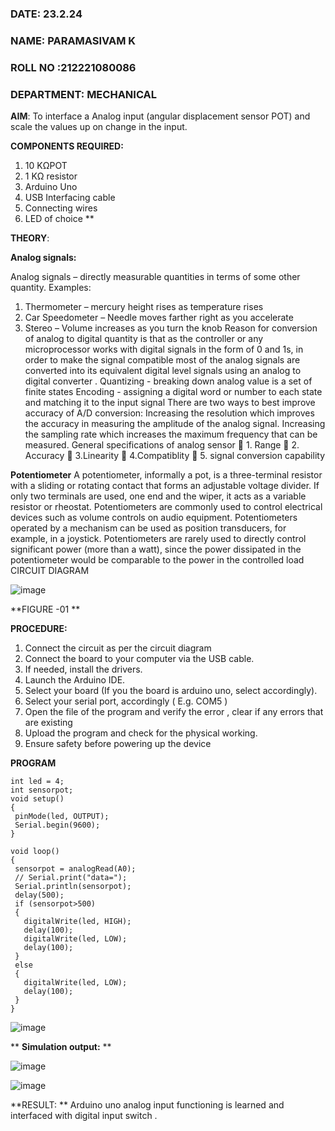  ###  DATE: 23.2.24

###  NAME: PARAMASIVAM K
###  ROLL NO :212221080086
###  DEPARTMENT: MECHANICAL

**AIM**:  To interface a Analog  input (angular displacement sensor POT) and scale the values up on change in the input.


**COMPONENTS REQUIRED:**
1.	10 KΩPOT
2.	1 KΩ resistor 
3.	Arduino Uno 
4.	USB Interfacing cable 
5.	Connecting wires 
6.	LED of choice 
**


**THEORY**: 

**Analog signals:**

Analog signals – directly measurable quantities in terms of some other quantity.
Examples:
1. Thermometer – mercury height rises as temperature rises
2. Car Speedometer – Needle moves farther right as you accelerate
3. Stereo – Volume increases as you turn the knob
Reason for conversion of analog to digital quantity is that as the controller or any microprocessor works with digital signals in the form of 0 and 1s, in order to make the signal compatible  most of the analog signals are converted into its equivalent digital level signals using an analog to digital converter .
Quantizing - breaking down analog value is a set of finite states
Encoding - assigning a digital word or number to each state and matching it to the input signal
 There are two ways to best improve accuracy of A/D conversion:
Increasing the resolution which improves the accuracy in measuring the amplitude of the analog signal.
Increasing the sampling rate which increases the maximum frequency that can be measured.
General specifications of analog sensor
	1. Range
	2. Accuracy
	3.Linearity
	4.Compatiblity
	5. signal conversion capability

**Potentiometer**
A potentiometer, informally a pot, is a three-terminal resistor with a sliding or rotating contact that forms an adjustable voltage divider. If only two terminals are used, one end and the wiper, it acts as a variable resistor or rheostat.
Potentiometers are commonly used to control electrical devices such as volume controls on audio equipment. Potentiometers operated by a mechanism can be used as position transducers, for example, in a joystick. Potentiometers are rarely used to directly control significant power (more than a watt), since the power dissipated in the potentiometer would be comparable to the power in the controlled load
CIRCUIT DIAGRAM





![image](https://user-images.githubusercontent.com/36288975/163530788-eec3cdc3-95e8-4d2d-8349-6d0ea4c9439c.png)

**FIGURE -01
**

**PROCEDURE:**

1.	Connect the circuit as per the circuit diagram 
2.	Connect the board to your computer via the USB cable.
3.	If needed, install the drivers.
4.	Launch the Arduino IDE.
5.	Select your board (If you the board is arduino uno, select accordingly).
6.	Select your serial port, accordingly ( E.g. COM5 )
7.	Open the file of the program  and verify the error , clear if any errors that are existing 
8.	Upload the program and check for the physical working. 
9.	Ensure safety before powering up the device 



**PROGRAM** 
~~~
int led = 4;
int sensorpot;
void setup()
{
 pinMode(led, OUTPUT);
 Serial.begin(9600);
}

void loop()
{
 sensorpot = analogRead(A0);
 // Serial.print("data=");
 Serial.println(sensorpot);
 delay(500);
 if (sensorpot>500)
 {
   digitalWrite(led, HIGH);
   delay(100);
   digitalWrite(led, LOW);
   delay(100);
 }
 else
 {
   digitalWrite(led, LOW);
   delay(100);
 }
} 
~~~



![image](https://github.com/kparamasivamk/EXPERIMENT-NO--02-INTERFACING-ANALOG-INPUT-SENSOR-POT-WITH-ARDUINO-/assets/161025390/39761718-9276-4236-a3b4-c2995ae632ec)





**
**Simulation output:** 
**

![image](https://github.com/kparamasivamk/EXPERIMENT-NO--02-INTERFACING-ANALOG-INPUT-SENSOR-POT-WITH-ARDUINO-/assets/161025390/cc94cf35-3242-4551-ba2f-983c96331f95)

![image](https://github.com/kparamasivamk/EXPERIMENT-NO--02-INTERFACING-ANALOG-INPUT-SENSOR-POT-WITH-ARDUINO-/assets/161025390/5b590381-1574-4b2e-b2bb-4a899421719d)






**RESULT: ** Arduino uno analog input functioning is learned and interfaced with digital input switch .
